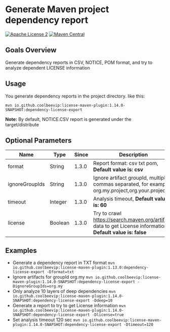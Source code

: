 # Generate Maven project dependency report
[![Apache License 2](https://img.shields.io/badge/license-ASF2-blue.svg)](https://www.apache.org/licenses/LICENSE-2.0.txt)
[![Maven Central](https://maven-badges.herokuapp.com/maven-central/io.github.coolbeevip/license-maven-plugin/badge.svg)](https://maven-badges.herokuapp.com/maven-central/io.github.coolbeevip/license-maven-plugin/)

## Goals Overview

Generate dependency reports in CSV, NOTICE, POM format, and try to analyze dependent LICENSE information

## Usage

You generate dependency reports in the project directory. like this:

```shell
mvn io.github.coolbeevip:license-maven-plugin:1.14.0-SNAPSHOT:dependency-license-export
```

**Note:** By default, NOTICE.CSV report is generated under the target/distribute

## Optional Parameters

| Name           | Type    | Since | Description                                                                                                  |
|----------------|---------|-------|--------------------------------------------------------------------------------------------------------------|
| format         | String  | 1.3.0 | Report format: csv txt pom, **Default value is: csv**                                                        |
| ignoreGroupIds | String  | 1.3.0 | Ignore artifact groupId, multiple commas separated, for example: org.my.project,org.your.project             |
| timeout        | Integer | 1.3.0 | Analysis timeout, **Default value is: 60**                                                                   |
| license        | Boolean | 1.3.0 | Try to crawl https://search.maven.org/artifact/ data to get License information, **Default value is: false** |


## Examples

* Generate a dependency report in TXT format `mvn io.github.coolbeevip:license-maven-plugin:1.13.0:dependency-license-export -Dformat=txt`
* Ignore artifacts for groupId org.my `mvn io.github.coolbeevip:license-maven-plugin:1.14.0-SNAPSHOT:dependency-license-export -DignoreGroupIds=org.my`
* Only analyze 10 layers of deep dependencies `mvn io.github.coolbeevip:license-maven-plugin:1.14.0-SNAPSHOT:dependency-license-export -Ddeep=10`
* Generate a report to try to get License information `mvn io.github.coolbeevip:license-maven-plugin:1.14.0-SNAPSHOT:dependency-license-export -Dlicense=true`
* Set analysis timeout 120 sec `mvn io.github.coolbeevip:license-maven-plugin:1.14.0-SNAPSHOT:dependency-license-export -Dtimeout=120`

